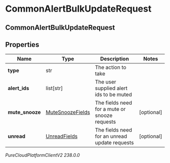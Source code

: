 # CommonAlertBulkUpdateRequest

## CommonAlertBulkUpdateRequest

## Properties

|Name | Type | Description | Notes|
|------------ | ------------- | ------------- | -------------|
| **type** | str | The action to take | |
| **alert_ids** | list[str] | The user supplied alert ids to be muted | |
| **mute_snooze** | [MuteSnoozeFields](MuteSnoozeFields) | The fields need for a mute or snooze requests | [optional] |
| **unread** | [UnreadFields](UnreadFields) | The fields need for an unread update requests | [optional] |



_PureCloudPlatformClientV2 238.0.0_
